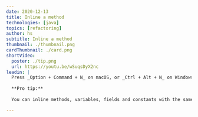 ```yaml
---
date: 2020-12-13
title: Inline a method
technologies: [java]
topics: [refactoring]
author: hs
subtitle: Inline a method 
thumbnail: ./thumbnail.png
cardThumbnail: ./card.png
shortVideo:
  poster: ./tip.png
  url: https://youtu.be/wSuqsDyX2nc
leadin: |
  Press _Option + Command + N_ on macOS, or _Ctrl + Alt + N_ on Windows/Linux, to inline a method. 
  
  **Pro tip:**
  
  You can inline methods, variables, fields and constants with the same shortcut.

---
```

